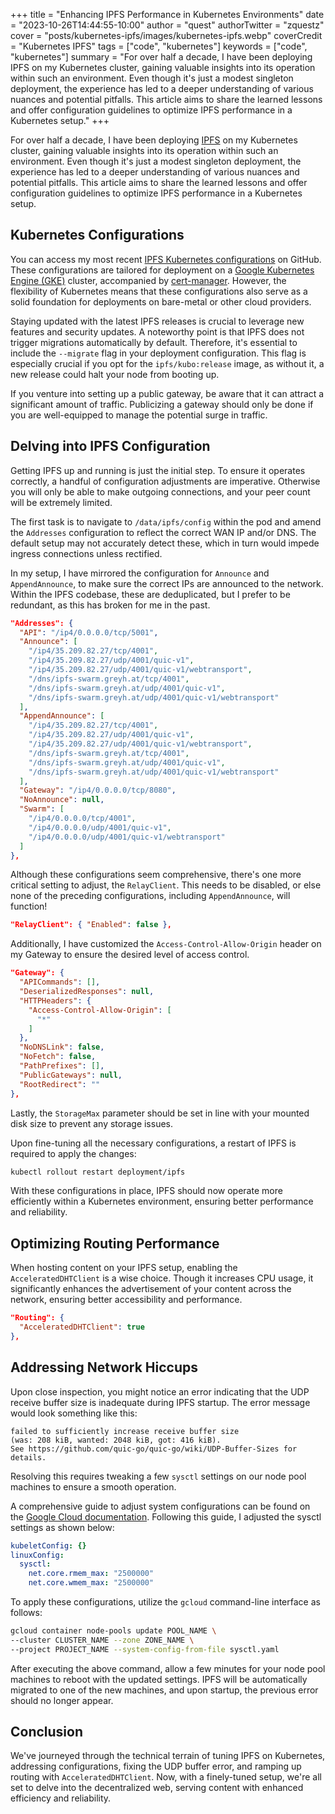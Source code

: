 +++
title = "Enhancing IPFS Performance in Kubernetes Environments"
date = "2023-10-26T14:44:55-10:00"
author = "quest"
authorTwitter = "zquestz"
cover = "posts/kubernetes-ipfs/images/kubernetes-ipfs.webp"
coverCredit = "Kubernetes IPFS"
tags = ["code", "kubernetes"]
keywords = ["code", "kubernetes"]
summary = "For over half a decade, I have been deploying IPFS on my Kubernetes cluster, gaining valuable insights into its operation within such an environment. Even though it's just a modest singleton deployment, the experience has led to a deeper understanding of various nuances and potential pitfalls. This article aims to share the learned lessons and offer configuration guidelines to optimize IPFS performance in a Kubernetes setup."
+++

For over half a decade, I have been deploying [IPFS](https://ipfs.io) on my Kubernetes cluster, gaining valuable insights into its operation within such an environment. Even though it's just a modest singleton deployment, the experience has led to a deeper understanding of various nuances and potential pitfalls. This article aims to share the learned lessons and offer configuration guidelines to optimize IPFS performance in a Kubernetes setup.

## Kubernetes Configurations

You can access my most recent [IPFS Kubernetes configurations](https://github.com/zquestz/kube-ipfs) on GitHub. These configurations are tailored for deployment on a [Google Kubernetes Engine (GKE)](https://cloud.google.com/kubernetes-engine) cluster, accompanied by [cert-manager](https://github.com/cert-manager/cert-manager). However, the flexibility of Kubernetes means that these configurations also serve as a solid foundation for deployments on bare-metal or other cloud providers.

Staying updated with the latest IPFS releases is crucial to leverage new features and security updates. A noteworthy point is that IPFS does not trigger migrations automatically by default. Therefore, it's essential to include the `--migrate` flag in your deployment configuration. This flag is especially crucial if you opt for the `ipfs/kubo:release` image, as without it, a new release could halt your node from booting up.

If you venture into setting up a public gateway, be aware that it can attract a significant amount of traffic. Publicizing a gateway should only be done if you are well-equipped to manage the potential surge in traffic.

## Delving into IPFS Configuration

Getting IPFS up and running is just the initial step. To ensure it operates correctly, a handful of configuration adjustments are imperative. Otherwise you will only be able to make outgoing connections, and your peer count will be extremely limited.

The first task is to navigate to `/data/ipfs/config` within the pod and amend the `Addresses` configuration to reflect the correct WAN IP and/or DNS. The default setup may not accurately detect these, which in turn would impede ingress connections unless rectified.

In my setup, I have mirrored the configuration for `Announce` and `AppendAnnounce`, to make sure the correct IPs are announced to the network. Within the IPFS codebase, these are deduplicated, but I prefer to be redundant, as this has broken for me in the past.

```json
"Addresses": {
  "API": "/ip4/0.0.0.0/tcp/5001",
  "Announce": [
    "/ip4/35.209.82.27/tcp/4001",
    "/ip4/35.209.82.27/udp/4001/quic-v1",
    "/ip4/35.209.82.27/udp/4001/quic-v1/webtransport",
    "/dns/ipfs-swarm.greyh.at/tcp/4001",
    "/dns/ipfs-swarm.greyh.at/udp/4001/quic-v1",
    "/dns/ipfs-swarm.greyh.at/udp/4001/quic-v1/webtransport"
  ],
  "AppendAnnounce": [
    "/ip4/35.209.82.27/tcp/4001",
    "/ip4/35.209.82.27/udp/4001/quic-v1",
    "/ip4/35.209.82.27/udp/4001/quic-v1/webtransport",
    "/dns/ipfs-swarm.greyh.at/tcp/4001",
    "/dns/ipfs-swarm.greyh.at/udp/4001/quic-v1",
    "/dns/ipfs-swarm.greyh.at/udp/4001/quic-v1/webtransport"
  ],
  "Gateway": "/ip4/0.0.0.0/tcp/8080",
  "NoAnnounce": null,
  "Swarm": [
    "/ip4/0.0.0.0/tcp/4001",
    "/ip4/0.0.0.0/udp/4001/quic-v1",
    "/ip4/0.0.0.0/udp/4001/quic-v1/webtransport"
  ]
},
```

Although these configurations seem comprehensive, there's one more critical setting to adjust, the `RelayClient`. This needs to be disabled, or else none of the preceding configurations, including `AppendAnnounce`, will function!

```json
"RelayClient": { "Enabled": false },
```

Additionally, I have customized the `Access-Control-Allow-Origin` header on my Gateway to ensure the desired level of access control.

```json
"Gateway": {
  "APICommands": [],
  "DeserializedResponses": null,
  "HTTPHeaders": {
    "Access-Control-Allow-Origin": [
      "*"
    ]
  },
  "NoDNSLink": false,
  "NoFetch": false,
  "PathPrefixes": [],
  "PublicGateways": null,
  "RootRedirect": ""
},
```

Lastly, the `StorageMax` parameter should be set in line with your mounted disk size to prevent any storage issues.

Upon fine-tuning all the necessary configurations, a restart of IPFS is required to apply the changes:

```sh
kubectl rollout restart deployment/ipfs
```

With these configurations in place, IPFS should now operate more efficiently within a Kubernetes environment, ensuring better performance and reliability.

## Optimizing Routing Performance

When hosting content on your IPFS setup, enabling the `AcceleratedDHTClient` is a wise choice. Though it increases CPU usage, it significantly enhances the advertisement of your content across the network, ensuring better accessibility and performance.

```json
"Routing": {
  "AcceleratedDHTClient": true
},
```

## Addressing Network Hiccups

Upon close inspection, you might notice an error indicating that the UDP receive buffer size is inadequate during IPFS startup. The error message would look something like this:

```text
failed to sufficiently increase receive buffer size
(was: 208 kiB, wanted: 2048 kiB, got: 416 kiB).
See https://github.com/quic-go/quic-go/wiki/UDP-Buffer-Sizes for details.
```

Resolving this requires tweaking a few `sysctl` settings on our node pool machines to ensure a smooth operation.

A comprehensive guide to adjust system configurations can be found on the [Google Cloud documentation](https://cloud.google.com/kubernetes-engine/docs/how-to/node-system-config). Following this guide, I adjusted the sysctl settings as shown below:

```yaml
kubeletConfig: {}
linuxConfig:
  sysctl:
    net.core.rmem_max: "2500000"
    net.core.wmem_max: "2500000"
```

To apply these configurations, utilize the `gcloud` command-line interface as follows:

```sh
gcloud container node-pools update POOL_NAME \
--cluster CLUSTER_NAME --zone ZONE_NAME \
--project PROJECT_NAME --system-config-from-file sysctl.yaml
```

After executing the above command, allow a few minutes for your node pool machines to reboot with the updated settings. IPFS will be automatically migrated to one of the new machines, and upon startup, the previous error should no longer appear.

## Conclusion

We've journeyed through the technical terrain of tuning IPFS on Kubernetes, addressing configurations, fixing the UDP buffer error, and ramping up routing with `AcceleratedDHTClient`. Now, with a finely-tuned setup, we're all set to delve into the decentralized web, serving content with enhanced efficiency and reliability.
